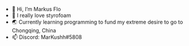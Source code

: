 - 👋 Hi, I’m Markus Flo
- 👀 I really love styrofoam
- 🌏 Currently learning programming to fund my extreme desire to go to Chongqing, China
- 📫 Discord: MarKushh#5808

<!---
MarkushFlo/MarkushFlo is a ✨ special ✨ repository because its `README.md` (this file) appears on your GitHub profile.
You can click the Preview link to take a look at your changes.
--->
